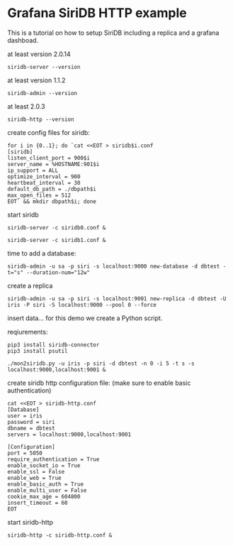 # Grafana SiriDB HTTP example

This is a tutorial on how to setup SiriDB including a replica and a grafana dashboad.

at least version 2.0.14
```
siridb-server --version
```

at least version 1.1.2
```
siridb-admin --version
```

at least 2.0.3
```
siridb-http --version
```

create config files for siridb:
```
for i in {0..1}; do `cat <<EOT > siridb$i.conf
[siridb]
listen_client_port = 900$i
server_name = %HOSTNAME:901$i
ip_support = ALL
optimize_interval = 900
heartbeat_interval = 30
default_db_path = ./dbpath$i
max_open_files = 512
EOT` && mkdir dbpath$i; done
```

start siridb
```
siridb-server -c siridb0.conf &
```

```
siridb-server -c siridb1.conf &
```

time to add a database:

```
siridb-admin -u sa -p siri -s localhost:9000 new-database -d dbtest -t="s" --duration-num="12w"
```

create a replica
```
siridb-admin -u sa -p siri -s localhost:9001 new-replica -d dbtest -U iris -P siri -S localhost:9000 --pool 0 --force
```

insert data...
for this demo we create a Python script.

reqiurements:
```
pip3 install siridb-connector
pip3 install psutil
```

```
./mon2siridb.py -u iris -p siri -d dbtest -n 0 -i 5 -t s -s localhost:9000,localhost:9001 &
```

create siridb http configuration file: (make sure to enable basic authentication)
```
cat <<EOT > siridb-http.conf
[Database]
user = iris
password = siri
dbname = dbtest
servers = localhost:9000,localhost:9001

[Configuration]
port = 5050
require_authentication = True
enable_socket_io = True
enable_ssl = False
enable_web = True
enable_basic_auth = True
enable_multi_user = False
cookie_max_age = 604800
insert_timeout = 60
EOT
```


start siridb-http
```
siridb-http -c siridb-http.conf &
```

